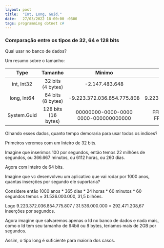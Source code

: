 ```yaml
---
layout: post
title:  "Int, Long, Guid."
date:   27/03/2022 18:00:00 -0300
tags: programming dotnet c#
---
```


### Comparação entre os tipos de 32, 64 e 128 bits

Qual usar no banco de dados?

Um resumo sobre o tamanho:

Type        | Tamanho             | Minimo                     | Maximo
:----------:|:-------------------:|:--------------------------:|:------------------------:
int, Int32  | 32 bits <br /> (4 bytes)   |             -2.147.483.648 |             2.147.483.647
long, Int64 | 64 bits <br /> (8 bytes)   | -9.223.372.036.854.775.808 | 9.223.372.036.854.775.807
System.Guid | 128 bits <br /> (16 bytes) | 00000000-0000-0000 <br /> 0000-000000000000 | FFFFFFFF-FFFF-FFFF <br /> FFFF-FFFFFFFFFFFF                              

Olhando esses dados, quanto tempo demoraria para usar todos os indices?

Primeiros veremos com um Inteiro de 32 bits.

Imagine que inserimos 100 por segundos, então temos 22 milhões de segundos, ou 366.667 minutos, ou 6112 horas, ou 260 dias.

Agora com Inteiro de 64 bits.

Imagine que vc desenvolveu um aplicativo que vai rodar por 1000 anos, quantas inserções por segundo ele suportaria?

Considere então 1000 anos * 365 dias * 24 horas * 60 minutos * 60 segundos temos = 31.536.000.000, 31,5 bilhões.

Logo 9.223.372.036.854.775.807 / 31.536.000.000 = 292.471.208,67 inserções por segundos.

Agora imagine que salvaremos apenas o Id no banco de dados e nada mais, como o Id tem seu tamanho de 64bit ou 8 bytes, teriamos mais de 2GB por segundos.

Assim, o tipo long é suficiente para maioria dos casos.
